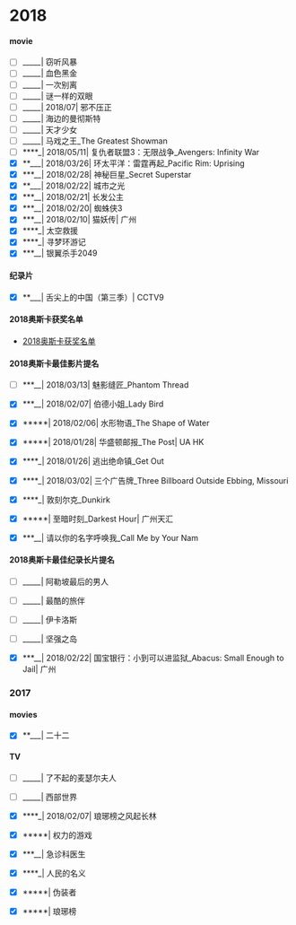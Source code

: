 # 2018

#### movie

- [ ] _____| 窃听风暴
- [ ] _____| 血色黑金
- [ ] _____| 一次别离
- [ ] _____| 谜一样的双眼
- [ ] _____| 2018/07| 邪不压正
- [ ] _____| 海边的曼彻斯特
- [ ] _____| 天才少女
- [ ] _____| 马戏之王_The Greatest Showman
- [ ] ****_| 2018/05/11| 复仇者联盟3：无限战争_Avengers: Infinity War
- [x] **___| 2018/03/26| 环太平洋：雷霆再起_Pacific Rim: Uprising
- [x] ***__| 2018/02/28| 神秘巨星_Secret Superstar
- [x] **___| 2018/02/22| 城市之光
- [x] ***__| 2018/02/21| 长发公主
- [x] ***__| 2018/02/20| 蜘蛛侠3
- [x] ***__| 2018/02/10| 猫妖传| 广州
- [x] ****_| 太空救援
- [x] ****_| 寻梦环游记
- [x] ***__| 银翼杀手2049

#### 纪录片

- [x] **___| 舌尖上的中国（第三季）| CCTV9


#### 2018奥斯卡获奖名单

- [2018奥斯卡获奖名单](2018/2018_Oscar.md)

#### 2018奥斯卡最佳影片提名

- [ ] ***__| 2018/03/13| 魅影缝匠_Phantom Thread
- [x] ***__| 2018/02/07| 伯德小姐_Lady Bird
- [x] *****| 2018/02/06| 水形物语_The Shape of Water
- [x] *****| 2018/01/28| 华盛顿邮报_The Post| UA HK
- [x] ****_| 2018/01/26| 逃出绝命镇_Get Out
- [x] ****_| 2018/03/02| 三个广告牌_Three Billboard Outside Ebbing, Missouri
- [x] ****_| 敦刻尔克_Dunkirk
- [x] *****| 至暗时刻_Darkest Hour| 广州天汇
- [x] ***__| 请以你的名字呼唤我_Call Me by Your Nam


#### 2018奥斯卡最佳纪录长片提名

- [ ] _____| 阿勒坡最后的男人
- [ ] _____| 最酷的旅伴
- [ ] _____| 伊卡洛斯
- [ ] _____| 坚强之岛
- [x] ***__| 2018/02/22| 国宝银行：小到可以进监狱_Abacus: Small Enough to Jail| 广州


### 2017

#### movies

- [x] **___| 二十二

#### TV

- [ ] _____| 了不起的麦瑟尔夫人
- [ ] _____| 西部世界
- [x] ****_| 2018/02/07| 琅琊榜之风起长林
- [x] *****| 权力的游戏
- [x] ***__| 急诊科医生
- [x] ****_| 人民的名义
- [x] *****| 伪装者
- [x] *****| 琅琊榜


